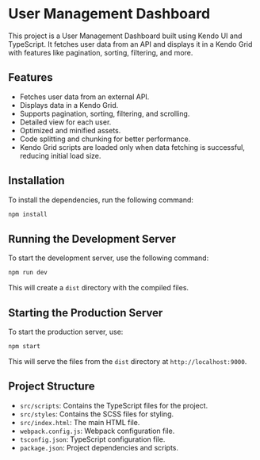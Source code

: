 # User Management Dashboard

This project is a User Management Dashboard built using Kendo UI and TypeScript. It fetches user data from an API and displays it in a Kendo Grid with features like pagination, sorting, filtering, and more.

## Features

- Fetches user data from an external API.
- Displays data in a Kendo Grid.
- Supports pagination, sorting, filtering, and scrolling.
- Detailed view for each user.
- Optimized and minified assets.
- Code splitting and chunking for better performance.
- Kendo Grid scripts are loaded only when data fetching is successful, reducing initial load size.

## Installation

To install the dependencies, run the following command:

```bash
npm install
```

## Running the Development Server

To start the development server, use the following command:

```bash
npm run dev
```

This will create a `dist` directory with the compiled files.

## Starting the Production Server

To start the production server, use:

```bash
npm start
```

This will serve the files from the `dist` directory at `http://localhost:9000`.

## Project Structure

- `src/scripts`: Contains the TypeScript files for the project.
- `src/styles`: Contains the SCSS files for styling.
- `src/index.html`: The main HTML file.
- `webpack.config.js`: Webpack configuration file.
- `tsconfig.json`: TypeScript configuration file.
- `package.json`: Project dependencies and scripts.
